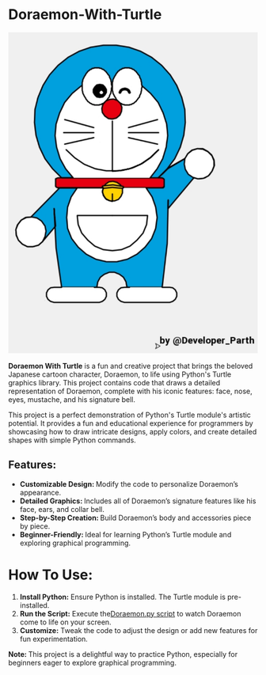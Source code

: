 # Doraemon-With-Turtle

<a href="Doraemon.py"><img src="preview.jpg"></a>

<p><b>Doraemon With Turtle</b> is a fun and creative project that brings the beloved Japanese cartoon character, Doraemon, to life using Python's Turtle graphics library. This project contains code that draws a detailed representation of Doraemon, complete with his iconic features: face, nose, eyes, mustache, and his signature bell.</p>

This project is a perfect demonstration of Python's Turtle module's artistic potential. It provides a fun and educational experience for programmers by showcasing how to draw intricate designs, apply colors, and create detailed shapes with simple Python commands.</p>

<h2>Features: </h2>
<ul type="disk">
  <li><b>Customizable Design: </b>Modify the code to personalize Doraemon’s appearance.</li>
  <li><b>Detailed Graphics: </b>Includes all of Doraemon’s signature features like his face, ears, and collar bell.</li>
  <li><b>Step-by-Step Creation: </b>Build Doraemon’s body and accessories piece by piece.</li>
  <li><b>Beginner-Friendly: </b>Ideal for learning Python’s Turtle module and exploring graphical programming.</li>
</ul>

# How To Use:
<ol type="1">
  <li><b>Install Python:</b> Ensure Python is installed. The Turtle module is pre-installed.</li>
  
  <li><b>Run the Script:</b> Execute the<a href="Doraemon.py" style="hover{color:red;}">Doraemon.py script</a> to watch Doraemon come to life on your screen.</li>
   <li><b>Customize:</b> Tweak the code to adjust the design or add new features for fun experimentation.</li>
</ol>

<p>
  <b>Note: </b>This project is a delightful way to practice Python, especially for beginners eager to explore graphical programming.
</p>
